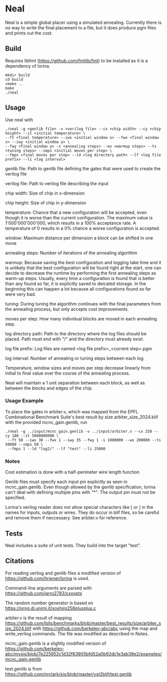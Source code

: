 # Neal
Neal is a simple global placer using a simulated annealing.
Currently there is no way to write the final placement to a file, but it does produce pgm files and prints out the cost.

## Build
Requires libfmt (https://github.com/fmtlib/fmt) to be installed as it is a dependency of lorina.

```
mkdir build
cd build 
cmake ..
make
./neal
```

## Usage
Use neal with

```
./neal -g <genlib file> -v <verilog file> --cx <chip width> --cy <chip height> --it <initial temperature> \
--ft <final temperature> --iwx <initial window x> --fwx <final window x> --iwy <initial window y> \
--fwy <final window y> -s <annealing steps> --ws <warmup steps> --ts <tuning steps> --imps <initial moves per step> \
--fmps <final moves per step> --ld <log directory path> --lf <log file prefix> --li <log interval>
```

genlib file: Path to genlib file defining the gates that were used to create the verilog file

verilog file: Path to verilog file describing the input

chip width: Size of chip in x-dimension

chip height: Size of chip in y-dimension

temperature: Chance that a new configuration will be accepted, even though it is worse than the current configuration. The maximum value is 1'000'000'000'000, which results in a 100% acceptance rate. A temperature of 0 results in a 0% chance a worse configuration is accepted.

window: Maximum distance per dimension a block can be shifted in one move

annealing steps: Number of iterations of the annealing algorithm

warmup: Because saving the best configuration and logging take time and it is unlikely that the best configuration will be found right at the start, one can decide to decrease the runtime by performing the first annealing steps as warm-up steps. Usually, every time a configuration is found that is better than any found so far, it is explicitly saved to deicated storage. In the beginning this can happen a lot because all configurations found so far were very bad.

tuning: During tuning the algorithm continues with the final parameters from the annealing process, but only accepts cost improvements.

moves per step: How many individual blocks are moved in each annealing step.

log directory path: Path to the directory where the log files should be placed. Path must end with "/" and the directory must already exist.

log file prefix: Log files are named \<log file prefix>\_\<current step>.pgm

log interval: Number of annealing or tuning steps between each log.

Temperature, window sizes and moves per step decrease linearly from initial to final value over the course of the annealing process.

Neal will maintain a 1 unit separation between each block, as well as between the blocks and edges of the chip.

### Usage Example

To place the gates in arbiter.v, which was mapped from the EPFL Combinational Benchmark Suite's best result by size arbiter_size_2024.blif with the provided mcnc_gain.genlib, run

```
./neal -g ../input/mcnc_gain.genlib -v ../input/arbiter.v --cx 250 --cy 180 --it 5000000000 \
 --ft 50 --iwx 30 --fwx 1 --iwy 35 --fwy 1 -s 1000000 --ws 200000 --ts 50000 --imps 50 \
 --fmps 1 --ld "log2/" --lf "test" --li 25000
```

### Notes

Cost estimation is done with a half-perimeter wire length function

Genlib files must specify each input pin explicitly as seen in mcnc_gain.genlib. Even though allowed by the genlib specification, lorina can't deal with defining multiple pins with "*". The output pin must not be specified.

Lorina's verilog reader does not allow special characters like \[ or \] in the names for inputs, outputs or wires. They do occur in blif files, so be careful and remove them if neccessary. See arbiter.v for reference.

## Tests
Neal includes a suite of unit tests. They build into the target "test".

## Citations
For reading verilog and genlib files a modified version of https://github.com/hriener/lorina is used.

Command-line arguments are parsed with https://github.com/jarro2783/cxxopts

The random number generator is based on https://prng.di.unimi.it/xoshiro256plusplus.c

arbiter.v is the result of mapping https://github.com/lsils/benchmarks/blob/master/best_results/size/arbiter_size_2024.blif with https://github.com/berkeley-abc/abc using the map and write_verilog commands. The file was modified as described in Notes.

mcnc_gain.genlib is a slightly modified version of https://github.com/berkeley-abc/mvsis/blob/7e225952c1d32f63905bfd52a0b92dc1e3ab39e2/examples/mcnc_gain.genlib

test.genlib is from https://github.com/nrclark/sis/blob/master/vst2blif/test.genlib
